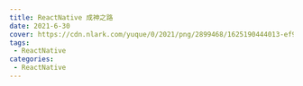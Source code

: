 ```yaml
---
title: ReactNative 成神之路
date: 2021-6-30
cover: https://cdn.nlark.com/yuque/0/2021/png/2899468/1625190444013-ef9cfceb-5b9a-4be6-8856-ef79d693e4d9.png
tags:
 - ReactNative
categories:
 - ReactNative
---
```

<template>
    <div>
        <img src="https://cdn.nlark.com/yuque/0/2021/png/2899468/1625190444013-ef9cfceb-5b9a-4be6-8856-ef79d693e4d9.png" referrerpolicy="no-referrer">
        <img src="https://cdn.nlark.com/yuque/0/2021/png/2899468/1626523372634-fac72f83-ee8e-496c-9acb-c6a96270e361.png" referrerpolicy="no-referrer">
        <img src="https://cdn.nlark.com/yuque/0/2021/png/2899468/1626523399397-8990721b-dae6-4137-919e-9d09223b2b5f.png" referrerpolicy="no-referrer">
    </div>
     <el-card shadow="always">
     <p>资源下载地址:</p>
          <div>
           <div><el-link :underline="false" href="https://element.eleme.io" target="_blank">新版React Native+Redux打造高质量上线App</el-link></div>
           <div><el-link :underline="false" type="primary">链接: https://pan.baidu.com/s/1ijqchB40lEwjnnQjGaFnXg  密码: l394</el-link></div>
          </div>
     </el-card>
      <my-money></my-money>
</template>
